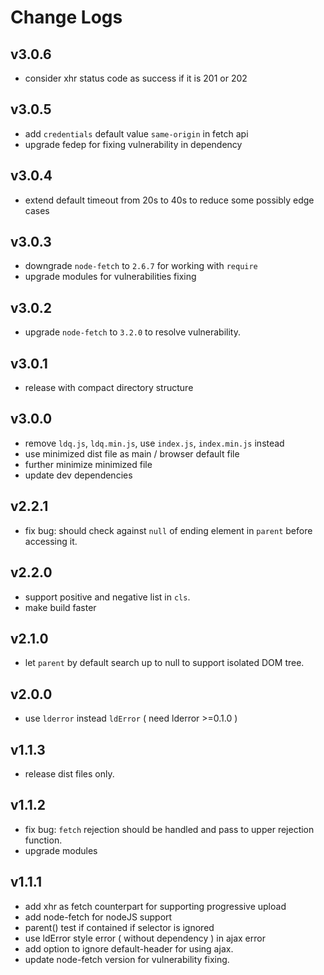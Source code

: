 # Change Logs

## v3.0.6

 - consider xhr status code as success if it is 201 or 202


## v3.0.5

 - add `credentials` default value `same-origin` in fetch api
 - upgrade fedep for fixing vulnerability in dependency


## v3.0.4

 - extend default timeout from 20s to 40s to reduce some possibly edge cases


## v3.0.3

 - downgrade `node-fetch` to `2.6.7` for working with `require`
 - upgrade modules for vulnerabilities fixing


## v3.0.2

 - upgrade `node-fetch` to `3.2.0` to resolve vulnerability.


## v3.0.1

 - release with compact directory structure


## v3.0.0

 - remove `ldq.js`, `ldq.min.js`, use `index.js`, `index.min.js` instead
 - use minimized dist file as main / browser default file
 - further minimize minimized file
 - update dev dependencies


## v2.2.1

 - fix bug: should check against `null` of ending element in `parent` before accessing it.


## v2.2.0

 - support positive and negative list in `cls`.
 - make build faster


## v2.1.0

 - let `parent` by default search up to null to support isolated DOM tree.


## v2.0.0

 - use `lderror` instead `ldError` ( need lderror >=0.1.0 )


## v1.1.3

 - release dist files only.


## v1.1.2

 - fix bug: `fetch` rejection should be handled and pass to upper rejection function.
 - upgrade modules


## v1.1.1

 - add xhr as fetch counterpart for supporting progressive upload
 - add node-fetch for nodeJS support
 - parent() test if contained if selector is ignored
 - use ldError style error ( without dependency ) in ajax error
 - add option to ignore default-header for using ajax.
 - update node-fetch version for vulnerability fixing.
